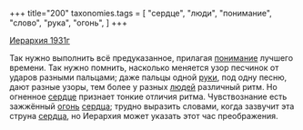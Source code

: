 +++
title="200"
taxonomies.tags = [
 "сердце",
 "люди",
 "понимание",
 "слово",
 "рука",
 "огонь",
]
+++

[Иерархия 1931г](/agni/1931)

Так нужно выполнить всё предуказанное, прилагая [понимание](/tags/понимание) лучшего времени. Так нужно помнить, насколько меняется узор песчинок от ударов разными пальцами; даже пальцы одной [руки](/tags/рука), под одну песню, дают разные узоры, тем более у разных [людей](/tags/люди) различный ритм. Но огненное [сердце](/tags/сердце) признает тонкие отличия ритма. Чувствознание есть зажжённый [огонь](/tags/огонь) [сердца](/tags/сердце); трудно выразить словами, когда зазвучит эта струна [сердца](/tags/сердце), но Иерархия может указать этот час преображения.   

